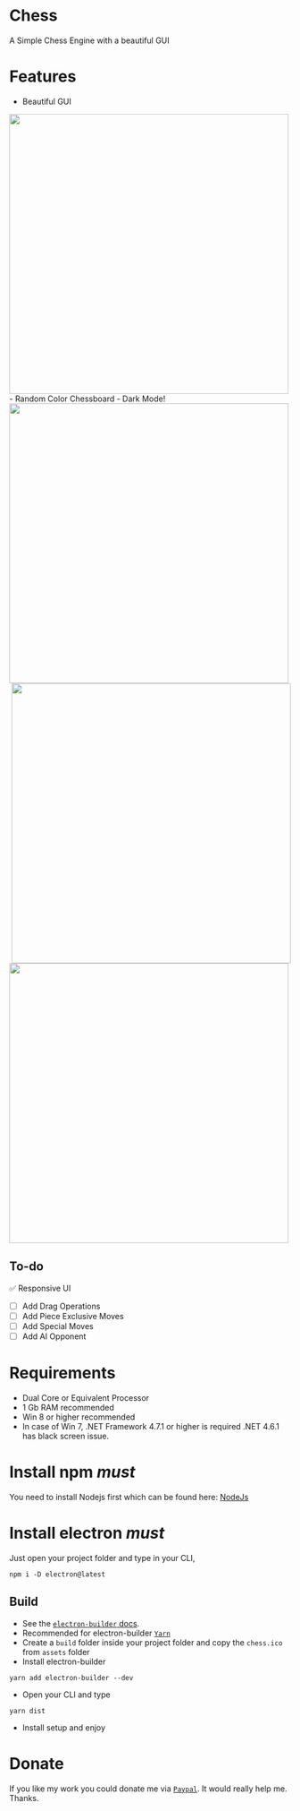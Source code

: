# Chess
A Simple Chess Engine with a beautiful GUI

# Features
- Beautiful GUI 
<img src="https://i.postimg.cc/MpV7MGpL/Annotation-2020-08-07-192738.png" width=500>
- Random Color Chessboard 
<img src="https://i.postimg.cc/qvmcrKt8/Annotation-2020-08-07-192802.png" width=500 align="left"> <img src="https://i.postimg.cc/W4hG14rx/Annotation-2020-08-07-192826.png" width=500 align="right">
- Dark Mode! 
<img src="https://i.postimg.cc/4yYtJf0B/Annotation-2020-08-07-192850.png" width=500>

## To-do
:white_check_mark: Responsive UI
- [ ] Add Drag Operations
- [ ] Add Piece Exclusive Moves
- [ ] Add Special Moves
- [ ] Add AI Opponent

# Requirements

- Dual Core or Equivalent Processor
- 1 Gb RAM recommended
- Win 8 or higher recommended
- In case of Win 7, .NET Framework 4.7.1 or higher is required .NET 4.6.1 has black screen issue.

# Install npm _must_
You need to install Nodejs first which can be found here:
[NodeJs](https://nodejs.org)

# Install electron _must_
Just open your project folder and type in your CLI,
```
npm i -D electron@latest
```

## Build

- See the [`electron-builder` docs](https://www.electron.build/multi-platform-build).
- Recommended for electron-builder [`Yarn`](https://yarnpkg.com/en/docs/install#windows-stable)
- Create a `build` folder inside your project folder and copy the `chess.ico` from `assets` folder
- Install electron-builder
```
yarn add electron-builder --dev
```
- Open your CLI and type
```
yarn dist
```
- Install setup and enjoy

# Donate

If you like my work you could donate me via [`Paypal`](https://www.paypal.me/rijustone).
It would really help me. Thanks.
